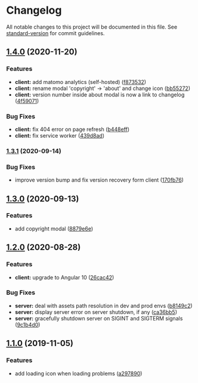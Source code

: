 # Changelog

All notable changes to this project will be documented in this file. See [standard-version](https://github.com/conventional-changelog/standard-version) for commit guidelines.

## [1.4.0](https://github.com/LoicViennois/Project-Euler-Solver/compare/v1.3.1...v1.4.0) (2020-11-20)


### Features

* **client:** add matomo analytics (self-hosted) ([f873532](https://github.com/LoicViennois/Project-Euler-Solver/commit/f873532a6c484354503e48d8943130e6f7d201db))
* **client:** rename modal 'copyright' -> 'about' and change icon ([bb55272](https://github.com/LoicViennois/Project-Euler-Solver/commit/bb5527209cd6fba6923c8172f7c3537233833c5a))
* **client:** version number inside about modal is now a link to changelog ([4f59071](https://github.com/LoicViennois/Project-Euler-Solver/commit/4f590718eacc0e6b247afa0d7c4e840b22f92cba))


### Bug Fixes

* **client:** fix 404 error on page refresh ([b448eff](https://github.com/LoicViennois/Project-Euler-Solver/commit/b448eff9481fe4f709dbdae0f0697c94681534f7))
* **client:** fix service worker ([439d8ad](https://github.com/LoicViennois/Project-Euler-Solver/commit/439d8ad27a383d2ba43359bec62c686dfe2d6154))

### [1.3.1](https://github.com/LoicViennois/Project-Euler-Solver/compare/v1.3.0...v1.3.1) (2020-09-14)


### Bug Fixes

* improve version bump and fix version recovery form client ([170fb76](https://github.com/LoicViennois/Project-Euler-Solver/commit/170fb76e6e6c99f6c224f09e9a3c0bb8d1c5e818))

## [1.3.0](https://github.com/LoicViennois/Project-Euler-Solver/compare/v1.2.0...v1.3.0) (2020-09-13)


### Features

* add copyright modal ([8879e6e](https://github.com/LoicViennois/Project-Euler-Solver/commit/8879e6eeea156a9da13dfe71a604f0d4e17b1037))

## [1.2.0](https://github.com/LoicViennois/Project-Euler-Solver/compare/v1.1.0...v1.2.0) (2020-08-28)


### Features

* **client:** upgrade to Angular 10 ([26cac42](https://github.com/LoicViennois/Project-Euler-Solver/commit/26cac429221aa21c4ead638ff3cb779b9b3944fa))


### Bug Fixes

* **server:** deal with assets path resolution in dev and prod envs ([b8149c2](https://github.com/LoicViennois/Project-Euler-Solver/commit/b8149c2af965bfaabd59dee44d2868191d43ae75))
* **server:** display server error on server shutdown, if any ([ca36bb5](https://github.com/LoicViennois/Project-Euler-Solver/commit/ca36bb552782091251b3416b803dfcfb2808bd81))
* **server:** gracefully shutdown server on SIGINT and SIGTERM signals ([9c1b4d0](https://github.com/LoicViennois/Project-Euler-Solver/commit/9c1b4d09fb35c68f4792959608240d7091845a04))

## [1.1.0](https://github.com/LoicViennois/Project-Euler-Solver/compare/v1.0.0...v1.1.0) (2019-11-05)


### Features

* add loading icon when loading problems ([a297890](https://github.com/LoicViennois/Project-Euler-Solver/commit/a2978906764ad45a129c39ca0ce898ebefa25680))
